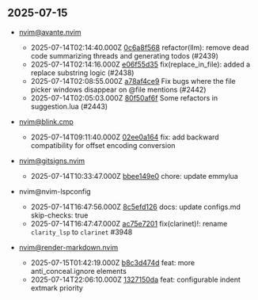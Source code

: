 ## 2025-07-15

* nvim@avante.nvim
  - 2025-07-14T02:14:40.000Z [0c6a8f568](https://github.com/yetone/avante.nvim/commit/0c6a8f5688cefb37259d3404f0403075e033a182) refactor(llm): remove dead code summarizing threads and generating todos (#2439)
  - 2025-07-14T02:14:16.000Z [e06f55d35](https://github.com/yetone/avante.nvim/commit/e06f55d353a169adb7945c5e813d339b6377f912) fix(replace_in_file): added a replace substring logic (#2438)
  - 2025-07-14T02:08:55.000Z [a78af4ce9](https://github.com/yetone/avante.nvim/commit/a78af4ce9989e76734eefefa8ac29852ae695250) Fix bugs where the file picker windows disappear on @file mentions (#2442)
  - 2025-07-14T02:05:03.000Z [80f50af6f](https://github.com/yetone/avante.nvim/commit/80f50af6fb935be829e5480435465253d63db123) Some refactors in suggestion.lua (#2443)

* nvim@blink.cmp
  - 2025-07-14T09:11:40.000Z [02ee0a164](https://github.com/Saghen/blink.cmp/commit/02ee0a164117aa3caf7af80cde3b917ad5effcde) fix: add backward compatibility for offset encoding conversion

* nvim@gitsigns.nvim
  - 2025-07-14T10:33:47.000Z [bbee149e0](https://github.com/lewis6991/gitsigns.nvim/commit/bbee149e00c404aa9f7a7c248b981cde953b252a) chore: update emmylua

* nvim@nvim-lspconfig
  - 2025-07-14T16:47:56.000Z [8c5efd126](https://github.com/neovim/nvim-lspconfig/commit/8c5efd1269160fc2fdf61e3d7176be5015860a8f) docs: update configs.md skip-checks: true
  - 2025-07-14T16:47:47.000Z [ac75e7201](https://github.com/neovim/nvim-lspconfig/commit/ac75e72017ab26fda03781c67834bc1cc7273366) fix(clarinet)!: rename `clarity_lsp` to `clarinet` #3948

* nvim@render-markdown.nvim
  - 2025-07-15T01:42:19.000Z [b8c3d474d](https://github.com/MeanderingProgrammer/render-markdown.nvim/commit/b8c3d474d4da14fa1a5f9a0a18955c6e7db88f65) feat: more anti_conceal.ignore elements
  - 2025-07-14T22:06:10.000Z [1327150da](https://github.com/MeanderingProgrammer/render-markdown.nvim/commit/1327150da9b272863355f28e523050ab5450412f) feat: configurable indent extmark priority